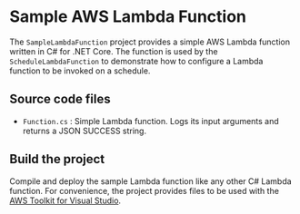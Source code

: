 # Sample AWS Lambda Function

The `SampleLambdaFunction` project provides a simple AWS Lambda function written in C# for .NET Core. The function 
is used by the `ScheduleLambdaFunction` to demonstrate how to configure a Lambda function to be invoked on a schedule.

## Source code files

* `Function.cs` : Simple Lambda function. Logs its input arguments and returns a JSON SUCCESS string.

## Build the project

Compile and deploy the sample Lambda function like any other C# Lambda function. For convenience, the project 
provides files to be used with the [AWS Toolkit for Visual Studio](https://aws.amazon.com/visualstudio/).  
